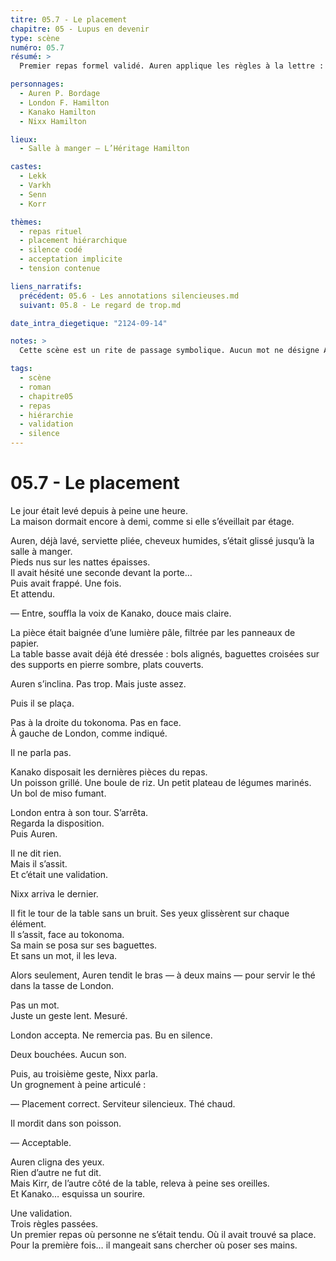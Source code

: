 ```yaml
---
titre: 05.7 - Le placement
chapitre: 05 - Lupus en devenir
type: scène
numéro: 05.7
résumé: >
  Premier repas formel validé. Auren applique les règles à la lettre : posture, silence, service. Nixx le reconnaît sans chaleur, mais sans rejet. Un tournant discret mais majeur dans l’intégration.

personnages:
  - Auren P. Bordage
  - London F. Hamilton
  - Kanako Hamilton
  - Nixx Hamilton

lieux:
  - Salle à manger — L’Héritage Hamilton

castes:
  - Lekk
  - Varkh
  - Senn
  - Korr

thèmes:
  - repas rituel
  - placement hiérarchique
  - silence codé
  - acceptation implicite
  - tension contenue

liens_narratifs:
  précédent: 05.6 - Les annotations silencieuses.md
  suivant: 05.8 - Le regard de trop.md

date_intra_diegetique: "2124-09-14"

notes: >
  Cette scène est un rite de passage symbolique. Aucun mot ne désigne Auren comme intégré, mais tout dans l’attitude des autres — Nixx, London, Kanako — le reconnaît. L’important ici, c’est le geste juste, pas la parole.

tags:
  - scène
  - roman
  - chapitre05
  - repas
  - hiérarchie
  - validation
  - silence
---
```


# 05.7 - Le placement

Le jour était levé depuis à peine une heure.  
La maison dormait encore à demi, comme si elle s’éveillait par étage.

Auren, déjà lavé, serviette pliée, cheveux humides, s’était glissé jusqu’à la salle à manger.  
Pieds nus sur les nattes épaisses.  
Il avait hésité une seconde devant la porte…  
Puis avait frappé. Une fois.  
Et attendu.

— Entre, souffla la voix de Kanako, douce mais claire.

La pièce était baignée d’une lumière pâle, filtrée par les panneaux de papier.  
La table basse avait déjà été dressée : bols alignés, baguettes croisées sur des supports en pierre sombre, plats couverts.

Auren s’inclina. Pas trop. Mais juste assez.

Puis il se plaça.

Pas à la droite du tokonoma. Pas en face.  
À gauche de London, comme indiqué.

Il ne parla pas.

Kanako disposait les dernières pièces du repas.  
Un poisson grillé. Une boule de riz. Un petit plateau de légumes marinés. Un bol de miso fumant.

London entra à son tour. S’arrêta.  
Regarda la disposition.  
Puis Auren.

Il ne dit rien.  
Mais il s’assit.  
Et c’était une validation.

Nixx arriva le dernier.

Il fit le tour de la table sans un bruit. Ses yeux glissèrent sur chaque élément.  
Il s’assit, face au tokonoma.  
Sa main se posa sur ses baguettes.  
Et sans un mot, il les leva.

Alors seulement, Auren tendit le bras — à deux mains — pour servir le thé dans la tasse de London.

Pas un mot.  
Juste un geste lent. Mesuré.

London accepta. Ne remercia pas. Bu en silence.

Deux bouchées. Aucun son.

Puis, au troisième geste, Nixx parla.  
Un grognement à peine articulé :

— Placement correct. Serviteur silencieux. Thé chaud.

Il mordit dans son poisson.

— Acceptable.

Auren cligna des yeux.  
Rien d’autre ne fut dit.  
Mais Kirr, de l’autre côté de la table, releva à peine ses oreilles.  
Et Kanako… esquissa un sourire.

Une validation.  
Trois règles passées.  
Un premier repas où personne ne s’était tendu. Où il avait trouvé sa place.  
Pour la première fois… il mangeait sans chercher où poser ses mains.

